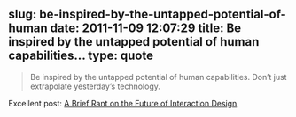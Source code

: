 slug: be-inspired-by-the-untapped-potential-of-human
date: 2011-11-09 12:07:29
title: Be inspired by the untapped potential of human capabilities...
type: quote
---

> Be inspired by the untapped potential of human capabilities. Don’t just extrapolate yesterday’s technology.

Excellent post: [A Brief Rant on the Future of Interaction Design](http://worrydream.com/ABriefRantOnTheFutureOfInteractionDesign/)
